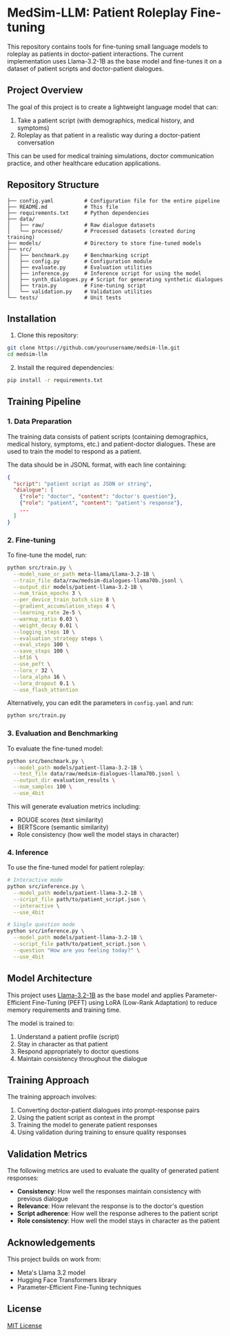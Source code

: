 # MedSim-LLM: Patient Roleplay Fine-tuning

This repository contains tools for fine-tuning small language models to roleplay as patients in doctor-patient interactions. The current implementation uses Llama-3.2-1B as the base model and fine-tunes it on a dataset of patient scripts and doctor-patient dialogues.

## Project Overview

The goal of this project is to create a lightweight language model that can:
1. Take a patient script (with demographics, medical history, and symptoms)
2. Roleplay as that patient in a realistic way during a doctor-patient conversation

This can be used for medical training simulations, doctor communication practice, and other healthcare education applications.

## Repository Structure

```
├── config.yaml          # Configuration file for the entire pipeline
├── README.md            # This file
├── requirements.txt     # Python dependencies
├── data/
│   ├── raw/             # Raw dialogue datasets
│   └── processed/       # Processed datasets (created during training)
├── models/              # Directory to store fine-tuned models
├── src/
│   ├── benchmark.py     # Benchmarking script
│   ├── config.py        # Configuration module
│   ├── evaluate.py      # Evaluation utilities
│   ├── inference.py     # Inference script for using the model
│   ├── synth_dialogues.py # Script for generating synthetic dialogues
│   ├── train.py         # Fine-tuning script
│   └── validation.py    # Validation utilities
└── tests/               # Unit tests
```

## Installation

1. Clone this repository:
```bash
git clone https://github.com/yourusername/medsim-llm.git
cd medsim-llm
```

2. Install the required dependencies:
```bash
pip install -r requirements.txt
```

## Training Pipeline

### 1. Data Preparation

The training data consists of patient scripts (containing demographics, medical history, symptoms, etc.) and patient-doctor dialogues. These are used to train the model to respond as a patient.

The data should be in JSONL format, with each line containing:
```json
{
  "script": "patient script as JSON or string",
  "dialogue": [
    {"role": "doctor", "content": "doctor's question"},
    {"role": "patient", "content": "patient's response"},
    ...
  ]
}
```

### 2. Fine-tuning

To fine-tune the model, run:

```bash
python src/train.py \
  --model_name_or_path meta-llama/Llama-3.2-1B \
  --train_file data/raw/medsim-dialogues-llama70b.jsonl \
  --output_dir models/patient-llama-3.2-1B \
  --num_train_epochs 3 \
  --per_device_train_batch_size 8 \
  --gradient_accumulation_steps 4 \
  --learning_rate 2e-5 \
  --warmup_ratio 0.03 \
  --weight_decay 0.01 \
  --logging_steps 10 \
  --evaluation_strategy steps \
  --eval_steps 100 \
  --save_steps 100 \
  --bf16 \
  --use_peft \
  --lora_r 32 \
  --lora_alpha 16 \
  --lora_dropout 0.1 \
  --use_flash_attention
```

Alternatively, you can edit the parameters in `config.yaml` and run:

```bash
python src/train.py
```

### 3. Evaluation and Benchmarking

To evaluate the fine-tuned model:

```bash
python src/benchmark.py \
  --model_path models/patient-llama-3.2-1B \
  --test_file data/raw/medsim-dialogues-llama70b.jsonl \
  --output_dir evaluation_results \
  --num_samples 100 \
  --use_4bit
```

This will generate evaluation metrics including:
- ROUGE scores (text similarity)
- BERTScore (semantic similarity)
- Role consistency (how well the model stays in character)

### 4. Inference

To use the fine-tuned model for patient roleplay:

```bash
# Interactive mode
python src/inference.py \
  --model_path models/patient-llama-3.2-1B \
  --script_file path/to/patient_script.json \
  --interactive \
  --use_4bit

# Single question mode
python src/inference.py \
  --model_path models/patient-llama-3.2-1B \
  --script_file path/to/patient_script.json \
  --question "How are you feeling today?" \
  --use_4bit
```

## Model Architecture

This project uses [Llama-3.2-1B](https://huggingface.co/meta-llama/Llama-3.2-1B) as the base model and applies Parameter-Efficient Fine-Tuning (PEFT) using LoRA (Low-Rank Adaptation) to reduce memory requirements and training time.

The model is trained to:
1. Understand a patient profile (script)
2. Stay in character as that patient
3. Respond appropriately to doctor questions
4. Maintain consistency throughout the dialogue

## Training Approach

The training approach involves:

1. Converting doctor-patient dialogues into prompt-response pairs
2. Using the patient script as context in the prompt
3. Training the model to generate patient responses
4. Using validation during training to ensure quality responses

## Validation Metrics

The following metrics are used to evaluate the quality of generated patient responses:

- **Consistency**: How well the responses maintain consistency with previous dialogue
- **Relevance**: How relevant the response is to the doctor's question
- **Script adherence**: How well the response adheres to the patient script
- **Role consistency**: How well the model stays in character as the patient

## Acknowledgements

This project builds on work from:
- Meta's Llama 3.2 model
- Hugging Face Transformers library
- Parameter-Efficient Fine-Tuning techniques

## License

[MIT License](LICENSE)